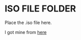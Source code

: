 # ISO FILE FOLDER

Place the .iso file here.

I got mine from
[here](http://cdimage.ubuntu.com/ubuntu/releases/18.04/release/)